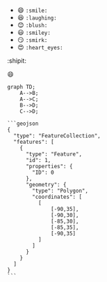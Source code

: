 - 😄 `:smile:`
- 😆 `:laughing:`
- 😊 `:blush:`
- 😃 `:smiley:`
- 😏 `:smirk:`
- 😍 `:heart_eyes:`

:shipit:

:smile:

```mermaid
graph TD;
    A-->B;
    A-->C;
    B-->D;
    C-->D;
```

````
```geojson
{
  "type": "FeatureCollection",
  "features": [
    {
      "type": "Feature",
      "id": 1,
      "properties": {
        "ID": 0
      },
      "geometry": {
        "type": "Polygon",
        "coordinates": [
          [
              [-90,35],
              [-90,30],
              [-85,30],
              [-85,35],
              [-90,35]
          ]
        ]
      }
    }
  ]
}
```
````

